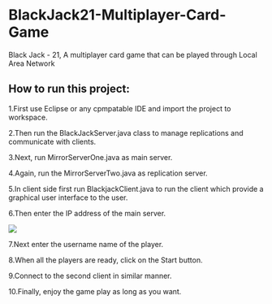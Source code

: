 BlackJack21-Multiplayer-Card-Game
=================================

Black Jack - 21, A multiplayer card game that can be played through Local Area Network


How to run this project:
------------------------

1.First use Eclipse or any cpmpatable IDE and import the project to workspace.

2.Then run the BlackJackServer.java class to manage replications and communicate with clients.

3.Next, run MirrorServerOne.java as main server.

4.Again, run the MirrorServerTwo.java as replication server.

5.In client side first run BlackjackClient.java to run the client which provide a graphical user interface to the user.

6.Then enter the IP address of the main server.

<img src="https://github.com/shufean/BlackJack21-Multiplayer-Client-Server-Application/blob/master/Screenshot/server_address.jpg" />

7.Next enter the username name of the player.

8.When all the players are ready, click on the Start button.

9.Connect to the second client in similar manner.

10.Finally, enjoy the game play as long as you want.
